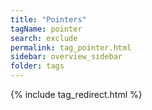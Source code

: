 ```yaml
---
title: "Pointers"
tagName: pointer
search: exclude
permalink: tag_pointer.html
sidebar: overview_sidebar
folder: tags
---
```

{% include tag_redirect.html %}
